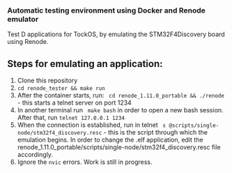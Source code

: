 ### Automatic testing environment using Docker and Renode emulator

Test D applications for TockOS, by emulating the STM32F4Discovery board using Renode. 

## Steps for emulating an application:

1. Clone this repository
2. ``` cd renode_tester && make run ```
3. After the container starts, run: ``` cd renode_1.11.0_portable && ./renode``` - this starts a telnet server on port 1234
4. In another terminal run ``` make bash``` in order to open a new bash session. After that, run ```telnet 127.0.0.1 1234```
5. When the connection is established, run in telnet ``` s @scripts/single-node/stm32f4_discovery.resc``` - this is the script through which the emulation begins. In order to change the .elf application, edit the renode_1.11.0_portable/scripts/single-node/stm32f4_discovery.resc file accordingly.
6. Ignore the `nvic` errors. Work is still in progress. 